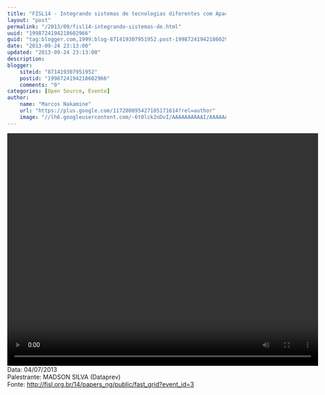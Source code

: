 ```yaml
---
title: "FISL14 - Integrando sistemas de tecnologias diferentes com Apache CXF"
layout: "post"
permalink: "/2013/09/fisl14-integrando-sistemas-de.html"
uuid: "1998724194218602966"
guid: "tag:blogger.com,1999:blog-871419307951952.post-1998724194218602966"
date: "2013-09-24 23:13:00"
updated: "2013-09-24 23:13:00"
description: 
blogger:
    siteid: "871419307951952"
    postid: "1998724194218602966"
    comments: "0"
categories: [Open Source, Evento]
author: 
    name: "Marcos Nakamine"
    url: "https://plus.google.com/117200895427105171614?rel=author"
    image: "//lh6.googleusercontent.com/-6t0lck2nDvI/AAAAAAAAAAI/AAAAAAAAOBw/_9ON3AiIr48/s32-c/photo.jpg"
---
```


<div class="css-full-post-content js-full-post-content">
<video controls="" height="535" width="716"><source src="http://hemingway.softwarelivre.org/fisl14/high/41f/sala41f-high-201307041158.ogg" type="video/ogg"></source>Your browser does not support the video tag.</video>Data: 04/07/2013<br>Palestrante: MADSON SILVA (Dataprev)<br>Fonte: <a href="http://fisl.org.br/14/papers_ng/public/fast_grid?event_id=3">http://fisl.org.br/14/papers_ng/public/fast_grid?event_id=3</a>
</div>
